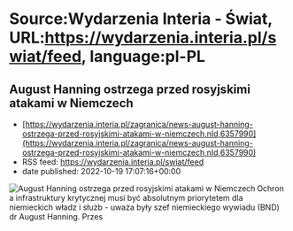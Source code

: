 # Source:Wydarzenia Interia - Świat, URL:https://wydarzenia.interia.pl/swiat/feed, language:pl-PL

## August Hanning ostrzega przed rosyjskimi atakami w Niemczech
 - [https://wydarzenia.interia.pl/zagranica/news-august-hanning-ostrzega-przed-rosyjskimi-atakami-w-niemczech,nId,6357990](https://wydarzenia.interia.pl/zagranica/news-august-hanning-ostrzega-przed-rosyjskimi-atakami-w-niemczech,nId,6357990)
 - RSS feed: https://wydarzenia.interia.pl/swiat/feed
 - date published: 2022-10-19 17:07:16+00:00

<p><a href="https://wydarzenia.interia.pl/zagranica/news-august-hanning-ostrzega-przed-rosyjskimi-atakami-w-niemczech,nId,6357990"><img align="left" alt="August Hanning ostrzega przed rosyjskimi atakami w Niemczech" src="https://i.iplsc.com/august-hanning-ostrzega-przed-rosyjskimi-atakami-w-niemczech/000G83MQ7FIC5P5L-C321.jpg" /></a>Ochrona infrastruktury krytycznej musi być absolutnym priorytetem dla niemieckich władz i służb - uważa były szef niemieckiego wywiadu (BND) dr August Hanning. Przes

